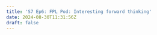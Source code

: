 ```yaml
---
title: 'S7 Ep6: FPL Pod: Interesting forward thinking'
date: 2024-08-30T11:31:56Z
draft: false
---
```

